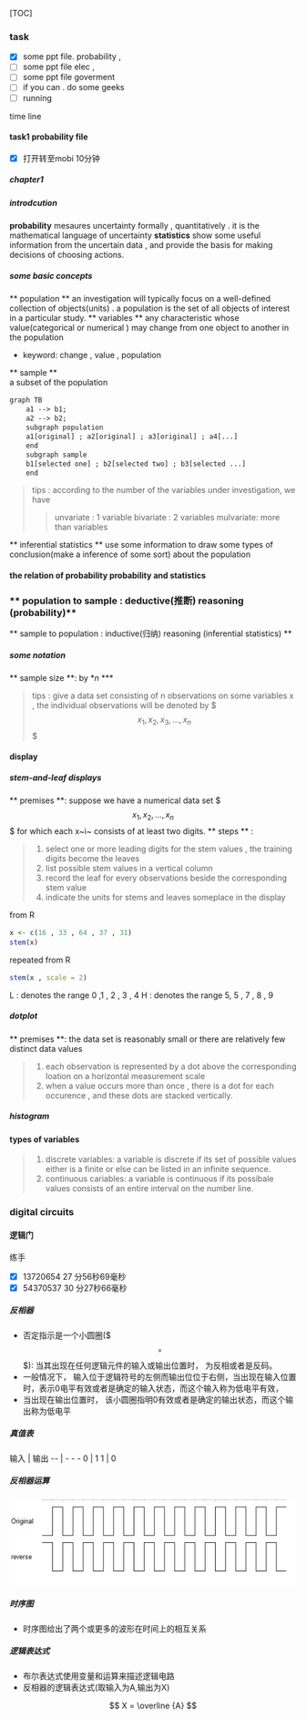 
[TOC]


### task
- [x] some ppt file. probability ,
- [ ] some ppt file  elec , 
- [ ] some ppt file goverment
- [ ] if you can . do some geeks
- [ ] running

time line

#### task1 probability file

- [x] 打开转至mobi 10分钟

##### chapter1
##### introdcution
**probability** mesaures uncertainty formally , quantitatively . it is the mathematical language of uncertainty
**statistics** show some useful information from the uncertain data , and provide the basis for making decisions of choosing actions.




##### some basic concepts
** population **
an investigation will typically focus on a well-defined collection of objects(units) . a population is the set of all objects of interest in a particular study.
** variables ** 
any characteristic whose value(categorical or numerical ) may change from one object to another in the population
- keyword:  change , value , population

** sample **  
a subset of the population

```mermaid
graph TB
    a1 --> b1;
    a2 --> b2;
    subgraph population
    a1[original] ; a2[original] ; a3[original] ; a4[...]
    end
    subgraph sample
    b1[selected one] ; b2[selected two] ; b3[selected ...] 
    end
```

> tips : according to the number of the variables under investigation, we have 
> > unvariate : 1 variable
> > bivariate : 2 variables
> > mulvariate: more than variables

** inferential statistics ** 
use some information to draw some types of conclusion(make a inference of some sort) about the population

#### the relation of probability probability and statistics

### ** population to sample : deductive(推断) reasoning (probability)**
** sample to population : inductive(归纳) reasoning (inferential statistics)  **

##### some notation
** sample size **: by **n* ***
> tips : give a data set consisting of n observations on some variables x , the individual observations will be denoted by $$$ x_1 , x_2 , x_3 , ... , x_n$$$




#### display
##### stem-and-leaf displays
** premises **: suppose we have a numerical data set $$$ x_1 , x_2 , ..., x_n$$$ for which each x~i~ consists of at least two digits.
** steps ** :
> 1. select one or more leading digits for the stem values , the training digits become the leaves
> 2. list possible stem values in a vertical column
> 3. record the leaf for every observations beside the corresponding stem value
> 4. indicate the units for stems and leaves someplace in the display

from R
```R
x <- c(16 , 33 , 64 , 37 , 31)
stem(x)
```

repeated from R
```R
stem(x , scale = 2)
```

L : denotes the range 0 ,1 , 2 , 3 , 4
H : denotes the range 5, 5 , 7 , 8 , 9

##### dotplot
** premises **: the data set is reasonably small or there are relatively few distinct data values
> 1. each observation is represented by a dot above the corresponding loation on a horizontal measurement scale
> 2. when a value occurs more than once , there is a dot for each occurence , and these dots are stacked vertically.


##### histogram 

#### types of variables
> 1. discrete variables: a variable is discrete if its set of possible values either is a finite or else can be listed in an infinite sequence.
> 2. continuous cariables: a variable is continuous if its possibale values consists of an entire interval on the number line.




### digital circuits
#### 逻辑门
练手
- [x] 13720654  27 分56秒69毫秒
- [x] 54370537  30 分27秒66毫秒

##### 反相器
- 否定指示是一个小圆圈($$$ \circ$$$): 当其出现在任何逻辑元件的输入或输出位置时， 为反相或者是反码。
- 一般情况下， 输入位于逻辑符号的左侧而输出位位于右侧，当出现在输入位置时，表示0电平有效或者是确定的输入状态，而这个输入称为低电平有效，
- 当出现在输出位置时， 该小圆圈指明0有效或者是确定的输出状态，而这个输出称为低电平

##### 真值表
输入 | 输出 
-- | - - -
0 | 1
1 | 0

##### 反相器运算
![](./data/reverse.bmp)

##### 时序图
- 时序图给出了两个或更多的波形在时间上的相互关系
##### 逻辑表达式
- 布尔表达式使用变量和运算来描述逻辑电路
- 反相器的逻辑表达式(取输入为A,输出为X)

$$
X = \overline {A}
$$







